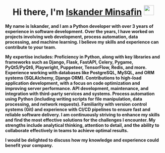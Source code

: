 <h1 align="center">Hi there, I'm <a href="https://daniilshat.ru/" target="_blank">Iskander Minsafin</a> 
<img src="https://github.com/blackcater/blackcater/raw/main/images/Hi.gif" height="32"/></h1>
<h4 align="left">My name is Iskander, and I am a Python developer with over 3 years of experience in software development. Over the years, I have worked on projects involving web development, process automation, data processing, and machine learning. I believe my skills and experience can contribute to your team.

My expertise includes:
Proficiency in Python, along with key libraries and frameworks such as Django, Flask, FastAPI, Celery, Pygame, PyQt5/PyQt6, Playwright, Puppeteer, TensorFlow, Redis, and more.
Experience working with databases like PostgreSQL, MySQL, and ORM systems (SQLAlchemy, Django ORM).
Contributions to high-load application development, with a focus on code optimization and improving server performance.
API development, maintenance, and integration with third-party services and systems.
Process automation using Python (including writing scripts for file manipulation, data processing, and network requests).
Familiarity with version control systems (Git) and experience with CI/CD pipelines to ensure fast and reliable software delivery.
I am continuously striving to enhance my skills and find the most effective solutions for the challenges I encounter. My strengths include analytical thinking, attention to detail, and the ability to collaborate effectively in teams to achieve optimal results.

I would be delighted to discuss how my knowledge and experience could benefit your company.
